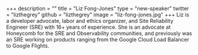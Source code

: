 +++
description = ""
title = "Liz Fong-Jones"
type = "new-speaker"
twitter = "lizthegrey"
github = "lizthegrey"
image = "liz-fong-jones.jpg"
+++
Liz is a developer advocate, labor and ethics organizer, and Site Reliability Engineer (SRE) with 16+ years of experience. She is an advocate at Honeycomb for the SRE and Observability communities, and previously was an SRE working on products ranging from the Google Cloud Load Balancer to Google Flights.